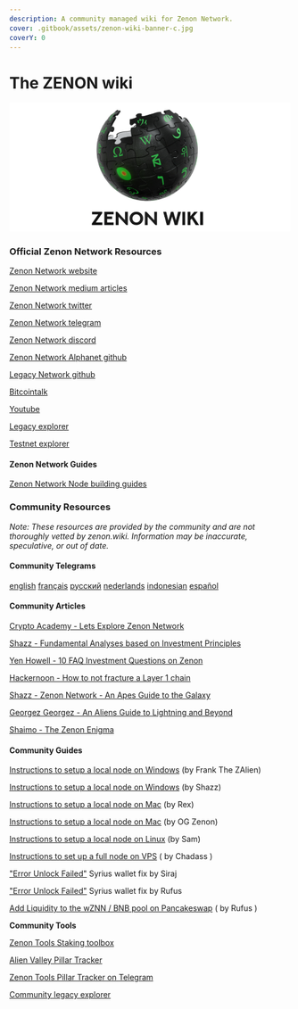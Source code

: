 ```yaml
---
description: A community managed wiki for Zenon Network.
cover: .gitbook/assets/zenon-wiki-banner-c.jpg
coverY: 0
---
```


# The ZENON wiki

![A community managed wiki for Zenon Network.](.gitbook/assets/zenon-wiki-banner-n.jpg)

### Official Zenon Network Resources

​[Zenon Network website](https://zenon.network)​

​[Zenon Network medium articles](https://medium.com/@zenon.network)​

​[Zenon Network twitter ](https://twitter.com/Zenon\_Network)​

​[Zenon Network telegram](https://t.me/joinchat/MLyPehLIbJj1nw1XOOOltg)​

​[Zenon Network discord](https://discord.gg/XDDjECy)​

​[Zenon Network Alphanet github](https://github.com/zenon-network)​

​[Legacy Network github](https://github.com/zenonnetwork)​

​[Bitcointalk](https://bitcointalk.org/index.php?topic=5279643.msg55303681#msg55303681)​

​[Youtube](https://www.youtube.com/channel/UCDb8ZtqBt6l5l4HugCnJwhQ)​

​[Legacy explorer](https://explore.zenon.network)​

​[Testnet explorer](https://explorer.znn.space)​

#### **Zenon Network Guides**

[Zenon Network Node building guides](https://github.com/zenon-network/znn-bundle)

### Community Resources

_Note: These resources are provided by the community and are not thoroughly vetted by zenon.wiki. Information may be inaccurate, speculative, or out of date._

#### **Community Telegrams**

​[english](https://t.me/Zenon\_Community)​ ​[français](https://t.me/ZenonFR)​ ​[русский](https://t.me/Zenonnetwork\_Ru)​ ​[nederlands](https://t.me/ZenonNL)​ ​[indonesian](https://t.me/zenonnetwork\_ind)​ [español](https://t.me/Zenon\_Spanish\_Community)

#### **Community Articles**

​[Crypto Academy - Lets Explore Zenon Network](https://knowledgeiskey2017.medium.com/lets-explore-zenon-network-cf46d6a8d1ee)​

​[Shazz - Fundamental Analyses based on Investment Principles](https://shazzamazzash.medium.com/fundamental-analysis-of-zenon-network-based-on-charlie-mungers-investment-principles-9097db0fa1bd)​

​[Yen Howell - 10 FAQ Investment Questions on Zenon](https://yenhowell.medium.com/zenon-101-10-frequently-asked-questions-when-investing-in-zenon-b7eb0cd1a7de)​

​[Hackernoon - How to not fracture a Layer 1 chain](https://hackernoon.com/how-not-to-fracture-a-layer-1-chain-qgi530g3)​

​[Shazz - Zenon Network - An Apes Guide to the Galaxy](https://shazzamazzash.medium.com/zenon-network-an-apes-guide-to-the-galaxy-7aad7dacdfef)​

​[Georgez Georgez - An Aliens Guide to Lightning and Beyond](https://medium.com/@georgezgeorgez/a-message-to-humans-an-aliens-guide-to-lightning-network-watchtower-limitations-and-beyond-96138967fa9b)​

​[Shaimo - The Zenon Enigma](https://medium.com/@shaimo/the-zenon-enigma-782f8b293bd6)​

#### **Community Guides**

​[Instructions to setup a local node on Windows](https://frankthezalien.medium.com/how-to-create-a-node-and-connect-to-syrius-a5ad26d8a9b9) (by Frank The ZAlien)​

[Instructions to setup a local node on Windows](https://shazzamazzash.medium.com/an-apes-guide-to-run-a-full-node-for-zenon-on-windows-10-910adc2cf8ea) (by Shazz)

​[Instructions to setup a local node on Mac](https://pastebin.com/tfgN4d79) (by Rex)​

​[Instructions to setup a local node on Mac](https://twitter.com/zenonorg/status/1464852904037265412?s=21) (by OG Zenon)​

​[Instructions to setup a local node on Linux](how-to-run-a-linux-node.md) (by Sam)​

[Instructions to set up a full node on VPS](https://medium.com/@ChadassCapital/how-to-setup-your-own-full-zenon-network-node-on-a-vps-4eabad359453) ( by Chadass )

["Error Unlock Failed"](https://medium.com/@sirajarab/syrius-wallet-error-unlock-failed-b7b9cc627574) Syrius wallet fix by Siraj

["Error Unlock Failed"](https://medium.com/@rufusizthebezt/how-to-get-around-the-error-unlock-failed-on-syrius-wallet-acf074d3e63e) Syrius wallet fix by Rufus

[Add Liquidity to the wZNN / BNB pool on Pancakeswap](https://medium.com/@rufusizthebezt/zenon-liquidity-program-how-to-add-liquidity-on-pancakeswap-75894da9949b) ( by Rufus )

**Community Tools**

[Zenon Tools Staking toolbox](https://zenon.tools)

[Alien Valley Pillar Tracker](http://alien-valley.io/who-to-delegate.html)

​[Zenon Tools Pillar Tracker on Telegram](https://t.me/pillar\_tracker)​

​[Community legacy explorer](https://explorer.zenon.community)​
